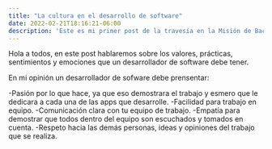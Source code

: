 ```yaml
---
title: "La cultura en el desarrollo de software"
date: 2022-02-21T18:16:21-06:00
description: 'Este es mi primer post de la travesía en la Misión de Backend con Node JS de Launch X.'
---
```


Hola a todos, en este post hablaremos sobre los valores, prácticas, sentimientos y emociones que un desarrollador de software debe tener.

En mi opinión un desarrollador de sofware debe prensentar:

-Pasión por lo que hace, ya que eso demostrara el trabajo y esmero que le dedicara a cada una de las apps que desarrolle.
-Facilidad para trabajo en equipo.
-Comunicación clara con tu equipo de trabajo.
-Empatía para demostrar que todos dentro del equipo son escuchados y tomados en cuenta.
-Respeto hacia las demás personas, ideas y opiniones del trabajo que se realiza.






